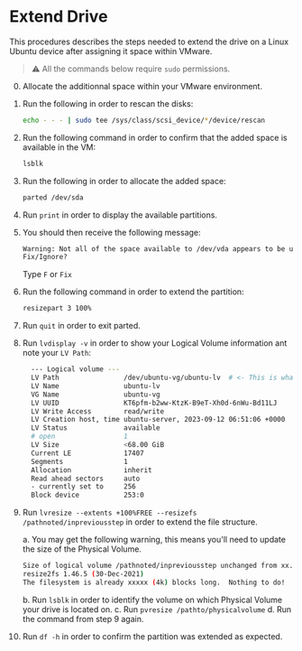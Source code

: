 # Extend Drive

This procedures describes the steps needed to extend the drive on a Linux Ubuntu device after assigning it space within VMware.

> :warning: All the commands below require `sudo` permissions.

0. Allocate the additionnal space within your VMware environment.
1. Run the following in order to rescan the disks:

    ```bash
    echo - - - | sudo tee /sys/class/scsi_device/*/device/rescan
    ```

2. Run the following command in order to confirm that the added space is available in the VM:

    ```bash
    lsblk
    ```

3. Run the following in order to allocate the added space:

    ```bash
    parted /dev/sda
    ```

4. Run `print` in order to display the available partitions.
5. You should then receive the following message:

    ```bash
    Warning: Not all of the space available to /dev/vda appears to be used, you can fix the GPT to use all of the space (an extra xxxxxxxx blocks) or continue with the current setting?
    Fix/Ignore?
    ```

    Type `F` or `Fix`

6. Run the following command in order to extend the partition:

    ```bash
    resizepart 3 100%
    ```

7. Run `quit` in order to exit parted.
8. Run `lvdisplay -v` in order to show your Logical Volume information ant note your `LV Path`:

    ```bash
      --- Logical volume ---
      LV Path                /dev/ubuntu-vg/ubuntu-lv  # <- This is what you need
      LV Name                ubuntu-lv
      VG Name                ubuntu-vg
      LV UUID                KT6pfm-b2ww-KtzK-B9eT-Xh0d-6nWu-Bd11LJ
      LV Write Access        read/write
      LV Creation host, time ubuntu-server, 2023-09-12 06:51:06 +0000
      LV Status              available
      # open                 1
      LV Size                <68.00 GiB
      Current LE             17407
      Segments               1
      Allocation             inherit
      Read ahead sectors     auto
      - currently set to     256
      Block device           253:0
    ```

9. Run `lvresize --extents +100%FREE --resizefs /pathnoted/inpreviousstep` in order to extend the file structure.

    a. You may get the following warning, this means you'll need to update the size of the Physical Volume.

    ```bash
    Size of logical volume /pathnoted/inpreviousstep unchanged from xx.xx GiB.
    resize2fs 1.46.5 (30-Dec-2021)
    The filesystem is already xxxxx (4k) blocks long.  Nothing to do!
    ```

    b. Run `lsblk` in order to identify the volume on which Physical Volume your drive is located on.
    c. Run `pvresize /pathto/physicalvolume`
    d. Run the command from step 9 again.

10. Run `df -h` in order to confirm the partition was extended as expected.
